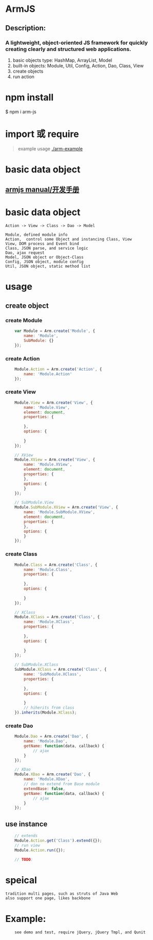ArmJS
==============
## Description:
### A lightweight, object-oriented JS framework for quickly creating clearly and structured web applications.
<ol>
<li>basic objects type: HashMap, ArrayList, Model</li>
<li>built-in objects: Module, Util, Config, Action, Dao, Class, View</li>
<li>create objects</li>
<li>run action</li>
</ol>

# npm install 
$ npm i arm-js

# import 或 require
> example usage [./arm-example](example)

# basic data object

## [armjs manual/开发手册](/doc/ "参考手册")

# basic data object
    Action -> View -> Class -> Dao -> Model
        
    Module, defined module info
    Action,  control some Object and instancing Class, View
    View, DOM process and Event bind
    Class, JSON parse, and service logic
    Dao, ajax request
    Model, JSON object or Object-Class
    Config, JSON object, module config
    Util, JSON object, static method list
    
# usage

## create object

### create Module
```JavaScript
    var Module = Arm.create('Module', {
        name: 'Module',
        SubModule: {}
    });
```

### create Action
```JavaScript
    Module.Action = Arm.create('Action', {
        name: 'Module.Action'
    });
```

### create View
```JavaScript
    Module.View = Arm.create('View', {
        name: 'Module.View',
        element: document,
        properties: {
        
        },
        options: {
        
        }
    });

    // XView
    Module.XView = Arm.create('View', {
        name: 'Module.XView',
        element: document,
        properties: {
        },
        options: {
        }
    });

    // SubModule.View
    Module.SubModule.XView = Arm.create('View', {
        name: 'Module.SubModule.XView',
        element: document,
        properties: {
        },
        options: {
        }
    });
```

### create Class
```JavaScript
    Module.Class = Arm.create('Class', {
        name: 'Module.Class',
        properties: {
        
        },
        options: {
        
        }
    });

    // XClass
    Module.XClass = Arm.create('Class', {
        name: 'Module.XClass',
        properties: {
        
        },
        options: {
        
        }
    });

    // SubModule.XClass
    SubModule.XClass = Arm.create('Class', {
        name: 'SubModule.XClass',
        properties: {
        
        },
        options: {
        
        }
        // hiherits from class 
    }).inherits(Module.XClass);
```

### create Dao
```JavaScript
    Module.Dao = Arm.create('Dao', {
        name: 'Module.Dao',
        getName: function(data, callback) {
            // ajax
        }
    });

    // XDao
    Module.XDao = Arm.create('Dao', {
        name: 'Module.XDao',
        // don no extend from Base module
        extendBase: false,
        getName: function(data, callback) {
            // ajax
        }
    }); 
```

## use instance
```JavaScript
    // extends
    Module.Action.get('Class').extend({});
    // run view
    Module.Action.run({});

    // TODO:
```

# speical
    tradition multi pages, such as struts of Java Web
    also support one page, likes backbone

# Example:
```html
    see demo and test, require jQuery, jQuery Tmpl, and Qunit
```
